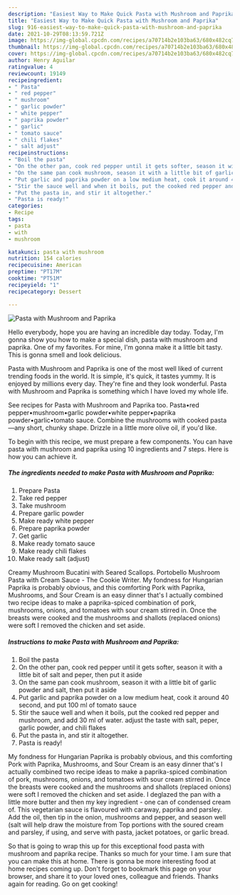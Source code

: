 ```yaml
---
description: "Easiest Way to Make Quick Pasta with Mushroom and Paprika"
title: "Easiest Way to Make Quick Pasta with Mushroom and Paprika"
slug: 916-easiest-way-to-make-quick-pasta-with-mushroom-and-paprika
date: 2021-10-29T08:13:59.721Z
image: https://img-global.cpcdn.com/recipes/a70714b2e103ba63/680x482cq70/pasta-with-mushroom-and-paprika-recipe-main-photo.jpg
thumbnail: https://img-global.cpcdn.com/recipes/a70714b2e103ba63/680x482cq70/pasta-with-mushroom-and-paprika-recipe-main-photo.jpg
cover: https://img-global.cpcdn.com/recipes/a70714b2e103ba63/680x482cq70/pasta-with-mushroom-and-paprika-recipe-main-photo.jpg
author: Henry Aguilar
ratingvalue: 4
reviewcount: 19149
recipeingredient:
- " Pasta"
- " red pepper"
- " mushroom"
- " garlic powder"
- " white pepper"
- " paprika powder"
- " garlic"
- " tomato sauce"
- " chili flakes"
- " salt adjust"
recipeinstructions:
- "Boil the pasta"
- "On the other pan, cook red pepper until it gets softer, season it with a little bit of salt and peper, then put it aside"
- "On the same pan cook mushroom, season it with a little bit of garlic powder and salt, then put it aside"
- "Put garlic and paprika powder on a low medium heat, cook it around 40 second, and put 100 ml of tomato sauce"
- "Stir the sauce well and when it boils, put the cooked red pepper and mushroom, and add 30 ml of water. adjust the taste with salt, peper, garlic powder, and chili flakes"
- "Put the pasta in, and stir it altogether."
- "Pasta is ready!"
categories:
- Recipe
tags:
- pasta
- with
- mushroom

katakunci: pasta with mushroom 
nutrition: 154 calories
recipecuisine: American
preptime: "PT17M"
cooktime: "PT51M"
recipeyield: "1"
recipecategory: Dessert

---
```



![Pasta with Mushroom and Paprika](https://img-global.cpcdn.com/recipes/a70714b2e103ba63/680x482cq70/pasta-with-mushroom-and-paprika-recipe-main-photo.jpg)

Hello everybody, hope you are having an incredible day today. Today, I'm gonna show you how to make a special dish, pasta with mushroom and paprika. One of my favorites. For mine, I'm gonna make it a little bit tasty. This is gonna smell and look delicious.

Pasta with Mushroom and Paprika is one of the most well liked of current trending foods in the world. It is simple, it's quick, it tastes yummy. It is enjoyed by millions every day. They're fine and they look wonderful. Pasta with Mushroom and Paprika is something which I have loved my whole life.

See recipes for Pasta with Mushroom and Paprika too. Pasta•red pepper•mushroom•garlic powder•white pepper•paprika powder•garlic•tomato sauce. Combine the mushrooms with cooked pasta—any short, chunky shape. Drizzle in a little more olive oil, if you&#39;d like.


To begin with this recipe, we must prepare a few components. You can have pasta with mushroom and paprika using 10 ingredients and 7 steps. Here is how you can achieve it.

<!--inarticleads1-->

##### The ingredients needed to make Pasta with Mushroom and Paprika:

1. Prepare  Pasta
1. Take  red pepper
1. Take  mushroom
1. Prepare  garlic powder
1. Make ready  white pepper
1. Prepare  paprika powder
1. Get  garlic
1. Make ready  tomato sauce
1. Make ready  chili flakes
1. Make ready  salt (adjust)


Creamy Mushroom Bucatini with Seared Scallops. Portobello Mushroom Pasta with Cream Sauce - The Cookie Writer. My fondness for Hungarian Paprika is probably obvious, and this comforting Pork with Paprika, Mushrooms, and Sour Cream is an easy dinner that&#39;s I actually combined two recipe ideas to make a paprika-spiced combination of pork, mushrooms, onions, and tomatoes with sour cream stirred in. Once the breasts were cooked and the mushrooms and shallots (replaced onions) were soft I removed the chicken and set aside. 

<!--inarticleads2-->

##### Instructions to make Pasta with Mushroom and Paprika:

1. Boil the pasta
1. On the other pan, cook red pepper until it gets softer, season it with a little bit of salt and peper, then put it aside
1. On the same pan cook mushroom, season it with a little bit of garlic powder and salt, then put it aside
1. Put garlic and paprika powder on a low medium heat, cook it around 40 second, and put 100 ml of tomato sauce
1. Stir the sauce well and when it boils, put the cooked red pepper and mushroom, and add 30 ml of water. adjust the taste with salt, peper, garlic powder, and chili flakes
1. Put the pasta in, and stir it altogether.
1. Pasta is ready!


My fondness for Hungarian Paprika is probably obvious, and this comforting Pork with Paprika, Mushrooms, and Sour Cream is an easy dinner that&#39;s I actually combined two recipe ideas to make a paprika-spiced combination of pork, mushrooms, onions, and tomatoes with sour cream stirred in. Once the breasts were cooked and the mushrooms and shallots (replaced onions) were soft I removed the chicken and set aside. I deglazed the pan with a little more butter and then my key ingredient - one can of condensed cream of. This vegetarian sauce is flavoured with caraway, paprika and parsley. Add the oil, then tip in the onion, mushrooms and pepper, and season well (salt will help draw the moisture from Top portions with the soured cream and parsley, if using, and serve with pasta, jacket potatoes, or garlic bread. 

So that is going to wrap this up for this exceptional food pasta with mushroom and paprika recipe. Thanks so much for your time. I am sure that you can make this at home. There is gonna be more interesting food at home recipes coming up. Don't forget to bookmark this page on your browser, and share it to your loved ones, colleague and friends. Thanks again for reading. Go on get cooking!
